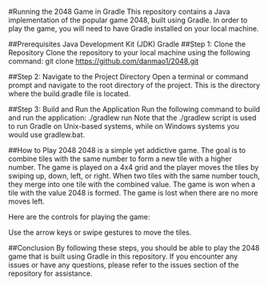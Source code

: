 #Running the 2048 Game in Gradle
This repository contains a Java implementation of the popular game 2048, built using Gradle. In order to play the game, you will need to have Gradle installed on your local machine.


##Prerequisites
Java Development Kit (JDK)
Gradle
##Step 1: Clone the Repository
Clone the repository to your local machine using the following command:
git clone https://github.com/danmao1/2048.git

##Step 2: Navigate to the Project Directory
Open a terminal or command prompt and navigate to the root directory of the project. This is the directory where the build.gradle file is located.

##Step 3: Build and Run the Application
Run the following command to build and run the application:
./gradlew run
Note that the ./gradlew script is used to run Gradle on Unix-based systems, while on Windows systems you would use gradlew.bat.

##How to Play 2048
2048 is a simple yet addictive game. The goal is to combine tiles with the same number to form a new tile with a higher number. The game is played on a 4x4 grid and the player moves the tiles by swiping up, down, left, or right. When two tiles with the same number touch, they merge into one tile with the combined value. The game is won when a tile with the value 2048 is formed. The game is lost when there are no more moves left.

Here are the controls for playing the game:

Use the arrow keys or swipe gestures to move the tiles.

##Conclusion
By following these steps, you should be able to play the 2048 game that is built using Gradle in this repository. If you encounter any issues or have any questions, please refer to the issues section of the repository for assistance.
